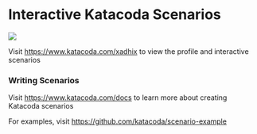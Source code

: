 # Interactive Katacoda Scenarios

[![](http://shields.katacoda.com/katacoda/xadhix/count.svg)](https://www.katacoda.com/xadhix "Get your profile on Katacoda.com")

Visit https://www.katacoda.com/xadhix to view the profile and interactive scenarios

### Writing Scenarios
Visit https://www.katacoda.com/docs to learn more about creating Katacoda scenarios

For examples, visit https://github.com/katacoda/scenario-example
